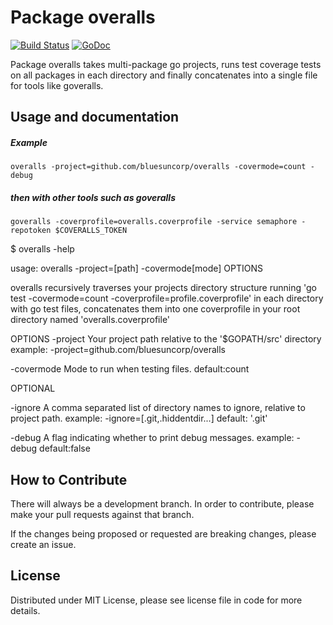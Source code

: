 Package overalls
================

[![Build Status](https://semaphoreci.com/api/v1/projects/a0634385-0174-48b1-9190-fb2645fdb9a2/501047/badge.svg)](https://semaphoreci.com/joeybloggs/overalls)
[![GoDoc](https://godoc.org/github.com/go-playground/overalls?status.svg)](https://godoc.org/github.com/go-playground/overalls)

Package overalls takes multi-package go projects, runs test coverage tests on all packages in each directory and finally concatenates into a single file for tools like goveralls.

Usage and documentation
------
##### Example
	overalls -project=github.com/bluesuncorp/overalls -covermode=count -debug
	
##### then with other tools such as goveralls
	goveralls -coverprofile=overalls.coverprofile -service semaphore -repotoken $COVERALLS_TOKEN

$ overalls -help

usage: overalls -project=[path] -covermode[mode] OPTIONS

overalls recursively traverses your projects directory structure
running 'go test -covermode=count -coverprofile=profile.coverprofile'
in each directory with go test files, concatenates them into one
coverprofile in your root directory named 'overalls.coverprofile'

OPTIONS
  -project
	Your project path relative to the '$GOPATH/src' directory
	example: -project=github.com/bluesuncorp/overalls

  -covermode
    Mode to run when testing files.
    default:count

OPTIONAL

  -ignore
    A comma separated list of directory names to ignore, relative to project path.
    example: -ignore=[.git,.hiddentdir...]
    default: '.git'

  -debug
    A flag indicating whether to print debug messages.
    example: -debug
    default:false
    
How to Contribute
------

There will always be a development branch. In order to contribute, 
please make your pull requests against that branch.

If the changes being proposed or requested are breaking changes, please create an issue.

License
------
Distributed under MIT License, please see license file in code for more details.
